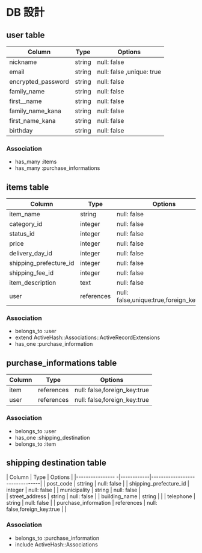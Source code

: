 # DB 設計

## user table

| Column             | Type                | Options                   |
|--------------------|---------------------|---------------------------|
| nickname           | string              | null: false               |
| email              | string              | null: false ,unique: true |
| encrypted_password | string              | null: false               |
| family_name        | string              | null: false               |
| first__name        | string              | null: false               |
| family_name_kana   | string              | null: false               |
| first_name_kana    | string              | null: false               |
| birthday           | string              | null: false               |

### Association

* has_many :items
* has_many :purchase_informations
 

## items table

| Column                              | Type       | Options                                  |
|-------------------------------------|------------|------------------------------------------|
| item_name                           |string      |null: false                               |
| category_id                         |integer     |null: false                               |
| status_id                           |integer     |null: false                               |
| price                               |integer     |null: false                               |
| delivery_day_id                     |integer     |null: false                               |
| shipping_prefecture_id              |integer     |null: false                               |
| shipping_fee_id                     |integer     |null: false                               |
| item_description                    |text        |null: false                               |
| user                                |references  |null: false,unique:true,foreign_key:true  |         


### Association

- belongs_to :user
- extend ActiveHash::Associations::ActiveRecordExtensions
- has_one :purchase_information
 
## purchase_informations table

| Column         | Type       | Options                                    |
|----------------|------------|--------------------------------------------|
| item           | references | null: false,foreign_key:true               |
| user           | references | null: false,foreign_key:true               | 


### Association

- belongs_to :user
- has_one :shipping_destination
- belongs_to :item 

## shipping destination table

| Column                   | Type       | Options                        |
|----------------         -|------------|--------------------------------|
| post_code                | sttring    | null: false                    |
| shipping_prefecture_id   | integer    | null: false                    |
| municipality             | string     | null: false                    |  
| street_address           | string     | null: false                    |
| building_name            | string     |                                |
| telephone                | string     | null: false                    |
| purchase_information     | references | null: false,foreign_key:true   |            | 



### Association

- belongs_to :purchase_information
- include ActiveHash::Associations

